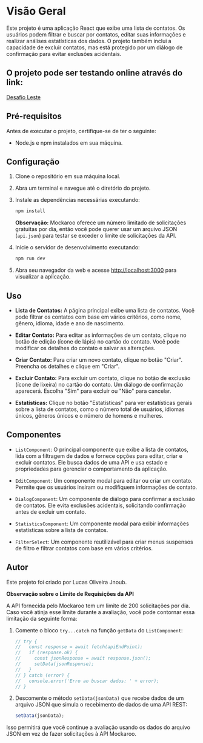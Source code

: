 # Visão Geral
Este projeto é uma aplicação React que exibe uma lista de contatos. Os usuários podem filtrar e buscar por contatos, editar suas informações e realizar análises estatísticas dos dados. O projeto também inclui a capacidade de excluir contatos, mas está protegido por um diálogo de confirmação para evitar exclusões acidentais.
## O projeto pode ser testando online através do link:
[Desafio Leste](https://leste-desafio-tecnico.vercel.app/)

## Pré-requisitos
Antes de executar o projeto, certifique-se de ter o seguinte:

- Node.js e npm instalados em sua máquina.

## Configuração

1. Clone o repositório em sua máquina local.

2. Abra um terminal e navegue até o diretório do projeto.

3. Instale as dependências necessárias executando:

   ```bash
   npm install
   ```

   **Observação:** Mockaroo oferece um número limitado de solicitações gratuitas por dia, então você pode querer usar um arquivo JSON (`api.json`) para testar se exceder o limite de solicitações da API.

4. Inicie o servidor de desenvolvimento executando:

   ```bash
   npm run dev
   ```

5. Abra seu navegador da web e acesse [http://localhost:3000](http://localhost:3000) para visualizar a aplicação.

## Uso

- **Lista de Contatos:** A página principal exibe uma lista de contatos. Você pode filtrar os contatos com base em vários critérios, como nome, gênero, idioma, idade e ano de nascimento.

- **Editar Contato:** Para editar as informações de um contato, clique no botão de edição (ícone de lápis) no cartão do contato. Você pode modificar os detalhes do contato e salvar as alterações.

- **Criar Contato:** Para criar um novo contato, clique no botão "Criar". Preencha os detalhes e clique em "Criar".

- **Excluir Contato:** Para excluir um contato, clique no botão de exclusão (ícone de lixeira) no cartão do contato. Um diálogo de confirmação aparecerá. Escolha "Sim" para excluir ou "Não" para cancelar.

- **Estatísticas:** Clique no botão "Estatísticas" para ver estatísticas gerais sobre a lista de contatos, como o número total de usuários, idiomas únicos, gêneros únicos e o número de homens e mulheres.

## Componentes

- `ListComponent`: O principal componente que exibe a lista de contatos, lida com a filtragem de dados e fornece opções para editar, criar e excluir contatos. Ele busca dados de uma API e usa estado e propriedades para gerenciar o comportamento da aplicação.

- `EditComponent`: Um componente modal para editar ou criar um contato. Permite que os usuários insiram ou modifiquem informações de contato.

- `DialogComponent`: Um componente de diálogo para confirmar a exclusão de contatos. Ele evita exclusões acidentais, solicitando confirmação antes de excluir um contato.

- `StatisticsComponent`: Um componente modal para exibir informações estatísticas sobre a lista de contatos.

- `FilterSelect`: Um componente reutilizável para criar menus suspensos de filtro e filtrar contatos com base em vários critérios.

## Autor

Este projeto foi criado por Lucas Oliveira Jnoub.

**Observação sobre o Limite de Requisições da API**

A API fornecida pelo Mockaroo tem um limite de 200 solicitações por dia. Caso você atinja esse limite durante a avaliação, você pode contornar essa limitação da seguinte forma:

1. Comente o bloco `try...catch` na função `getData` do `ListComponent`:

   ```javascript
   // try {
   //   const response = await fetch(apiEndPoint);
   //   if (response.ok) {
   //     const jsonResponse = await response.json();
   //     setData(jsonResponse);
   //   }
   // } catch (error) {
   //   console.error('Erro ao buscar dados: ' + error);
   // }
   ```

2. Descomente o método `setData(jsonData)` que recebe dados de um arquivo JSON que simula o recebimento de dados de uma API REST:

   ```javascript
   setData(jsonData);
   ```

Isso permitirá que você continue a avaliação usando os dados do arquivo JSON em vez de fazer solicitações à API Mockaroo.